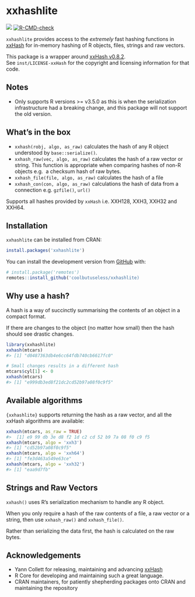 
<!-- README.md is generated from README.Rmd. Please edit that file -->

# xxhashlite

<!-- badges: start -->

![](https://img.shields.io/badge/cool-useless-green.svg)
[![R-CMD-check](https://github.com/coolbutuseless/xxhashlite/actions/workflows/R-CMD-check.yaml/badge.svg)](https://github.com/coolbutuseless/xxhashlite/actions/workflows/R-CMD-check.yaml)
<!-- badges: end -->

`xxhashlite` provides access to the *extremely* fast hashing functions
in [xxHash](https://cyan4973.github.io/xxHash/) for in-memory hashing of
R objects, files, strings and raw vectors.

This package is a wrapper around [xxHash
v0.8.2](https://github.com/Cyan4973/xxHash).  
See `inst/LICENSE-xxHash` for the copyright and licensing information
for that code.

## Notes

- Only supports R versions \>= v3.5.0 as this is when the serialization
  infrastructure had a breaking change, and this package will not
  support the old version.

## What’s in the box

- `xxhash(robj, algo, as_raw)` calculates the hash of any R object
  understood by `base::serialize()`.
- `xxhash_raw(vec, algo, as_raw)` calculates the hash of a raw vector or
  string. This function is appropriate when comparing hashes of non-R
  objects e.g.  a checksum hash of raw bytes.
- `xxhash_file(file, algo, as_raw)` calculates the hash of a file
- `xxhash_con(con, algo, as_raw)` calculations the hash of data from a
  connection e.g. `gzfile()`, `url()`

Supports all hashes provided by `xxHash` i.e. XXH128, XXH3, XXH32 and
XXH64.

## Installation

`xxhashlite` can be installed from CRAN:

``` r
install.packages('xxhashlite')
```

You can install the development version from
[GitHub](https://github.com/coolbutuseless/xxhashlite) with:

``` r
# install.package('remotes')
remotes::install_github('coolbutuseless/xxhashlite)
```

## Why use a hash?

A hash is a way of succinctly summarising the contents of an object in a
compact format.

If there are changes to the object (no matter how small) then the hash
should see drastic changes.

``` r
library(xxhashlite)
xxhash(mtcars)
#> [1] "d0487363db4e6cc64fdb740cb6617fc0"

# Small changes results in a different hash
mtcars$cyl[1] <- 0
xxhash(mtcars)
#> [1] "e999db3ed8f21dc2cd52b97a08f0c9f5"
```

## Available algorithms

`{xxhashlite}` supports returning the hash as a raw vector, and all the
xxHash algorithms are available:

``` r
xxhash(mtcars, as_raw = TRUE)
#>  [1] e9 99 db 3e d8 f2 1d c2 cd 52 b9 7a 08 f0 c9 f5
xxhash(mtcars, algo = 'xxh3')
#> [1] "cd52b97a08f0c9f5"
xxhash(mtcars, algo = 'xxh64')
#> [1] "fe3d463a549e63ce"
xxhash(mtcars, algo = 'xxh32')
#> [1] "eaa9d7fb"
```

## Strings and Raw Vectors

`xxhash()` uses R’s serialization mechanism to handle any R object.

When you only require a hash of the raw contents of a file, a raw vector
or a string, then use `xxhash_raw()` and `xxhash_file()`.

Rather than serializing the data first, the hash is calculated on the
raw bytes.

## Acknowledgements

- Yann Collett for releasing, maintaining and advancing
  [xxHash](https://cyan4973.github.io/xxHash/)
- R Core for developing and maintaining such a great language.
- CRAN maintainers, for patiently shepherding packages onto CRAN and
  maintaining the repository
